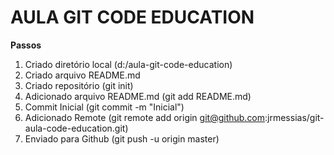 AULA GIT CODE EDUCATION
========================

**Passos**
1. Criado diretório local (d:/aula-git-code-education)
2. Criado arquivo README.md
3. Criado repositório (git init)
4. Adicionado arquivo README.md (git add README.md)
5. Commit Inicial (git commit -m "Inicial")
6. Adicionado Remote (git remote add origin git@github.com:jrmessias/git-aula-code-education.git)
7. Enviado para Github (git push -u origin master)